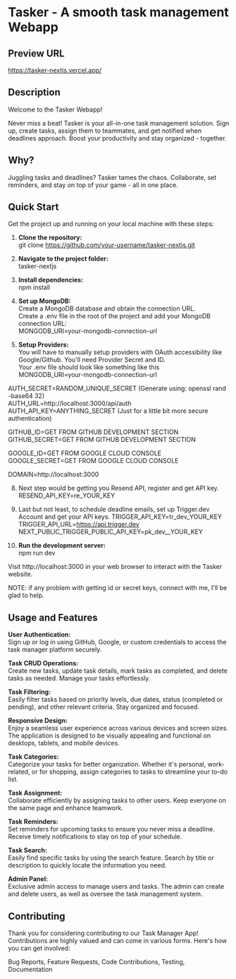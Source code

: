 # Tasker - A smooth task management Webapp

## Preview URL

https://tasker-nextjs.vercel.app/

## Description

Welcome to the Tasker Webapp!  

Never miss a beat!  Tasker is your all-in-one task management solution. Sign up, create tasks, assign them to teammates, and get notified when deadlines approach.  Boost your productivity and stay organized - together.

## Why?

Juggling tasks and deadlines? Tasker tames the chaos.  Collaborate, set reminders, and stay on top of your game - all in one place.  

## Quick Start

Get the project up and running on your local machine with these steps:  
  
1. **Clone the repository:**  
   git clone https://github.com/your-username/tasker-nextjs.git  

2. **Navigate to the project folder:**  
   tasker-nextjs  
   
4. **Install dependencies:**  
   npm install  
   
5. **Set up MongoDB:**  
   Create a MongoDB database and obtain the connection URL.  
   Create a .env file in the root of the project and add your MongoDB connection URL:   
   MONGODB_URI=your-mongodb-connection-url  

7. **Setup Providers:**  
   You will have to manually setup providers with OAuth accessibility like Google/Github. You'll need Provider Secret and ID.  
   Your .env file should look like something like this  
   MONGODB_URI=your-mongodb-connection-url  

  AUTH_SECRET=RANDOM_UNIQUE_SECRET (Generate using: openssl rand -base64 32)    
  AUTH_URL=http://localhost:3000/api/auth  
  AUTH_API_KEY=ANYTHING_SECRET (Just for a little bit more secure authentication)  
    
  GITHUB_ID=GET FROM GITHUB DEVELOPMENT SECTION  
  GITHUB_SECRET=GET FROM GITHUB DEVELOPMENT SECTION  
    
  GOOGLE_ID=GET FROM GOOGLE CLOUD CONSOLE  
  GOOGLE_SECRET=GET FROM GOOGLE CLOUD CONSOLE  
  
  DOMAIN=http://localhost:3000  

8. Next step would be getting you Resend API, register and get API key.
   RESEND_API_KEY=re_YOUR_KEY

9. Last but not least, to schedule deadline emails, set up Trigger.dev Account and get your API keys.
  TRIGGER_API_KEY=tr_dev_YOUR_KEY  
  TRIGGER_API_URL=https://api.trigger.dev  
  NEXT_PUBLIC_TRIGGER_PUBLIC_API_KEY=pk_dev__YOUR_KEY  

10. **Run the development server:**  
   npm run dev  

Visit http://localhost:3000 in your web browser to interact with the Tasker website.    

NOTE: if any problem with getting id or secret keys, connect with me, I'll be glad to help.

## Usage and Features  

**User Authentication:**  
Sign up or log in using GitHub, Google, or custom credentials to access the task manager platform securely.  

**Task CRUD Operations:**  
Create new tasks, update task details, mark tasks as completed, and delete tasks as needed. Manage your tasks effortlessly.  

**Task Filtering:**  
Easily filter tasks based on priority levels, due dates, status (completed or pending), and other relevant criteria. Stay organized and focused.  

**Responsive Design:**  
Enjoy a seamless user experience across various devices and screen sizes. The application is designed to be visually appealing and functional on desktops, tablets, and mobile devices.  

**Task Categories:**  
Categorize your tasks for better organization. Whether it's personal, work-related, or for shopping, assign categories to tasks to streamline your to-do list.  

**Task Assignment:**  
Collaborate efficiently by assigning tasks to other users. Keep everyone on the same page and enhance teamwork.  

**Task Reminders:**  
Set reminders for upcoming tasks to ensure you never miss a deadline. Receive timely notifications to stay on top of your schedule.  

**Task Search:**  
Easily find specific tasks by using the search feature. Search by title or description to quickly locate the information you need.  

**Admin Panel:**  
Exclusive admin access to manage users and tasks. The admin can create and delete users, as well as oversee the task management system.  


## Contributing
Thank you for considering contributing to our Task Manager App! Contributions are highly valued and can come in various forms. Here's how you can get involved:  

Bug Reports, Feature Requests, Code Contributions, Testing, Documentation

